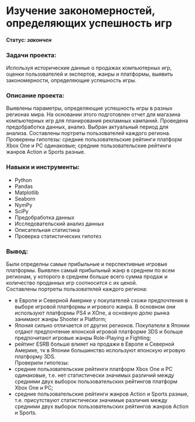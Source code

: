 
# Изучение закономерностей, определяющих успешность игр
       
#### Статус: *закончен*    
    
### Задачи проекта:    
Используя исторические данные о продажах компьютерных игр, оценки пользователей и экспертов, жанры и платформы, выявить закономерности, определяющие успешность игры.
        
### Описание проекта:     
Выявлены параметры, определяющие успешность игры в разных регионах мира. На основании этого подготовлен отчет для магазина компьютерных игр для планирования рекламных кампаний. Проведена предобработка данных, анализ. Выбран актуальный период для анализа. Составлены портреты пользователей каждого региона. Проверены гипотезы: средние пользовательские рейтинги платформ Xbox One и PC одинаковые; средние пользовательские рейтинги жанров Action и Sports разные.

### Навыки и инструменты:     
- Python
- Pandas
- Matplotlib
- Seaborn
- NymPy
- SciPy
- Предобработка данных
- Исследовательский анализ данных
- Описательная статистика
- Проверка статистических гипотез
    
### Вывод:    
Были определны самые прибыльные и перспективные игровые платформы. Выявлен самый прибыльный жанр в среднем по всем регионам, у которого в среднем больше всего сумма продаж и количество проданных игр соотносится с их ценой.     
Составлены портреты пользователей каждого региона:
- в Европе и Северной Америке у покупателей схожи предпочтения в выборе игровой платформы и игрового жанра. В основном они используют платформы PS4 и XOne, а основную долю рынка занимают жанры Shooter и Platform;
- Япония сильно отличается от других регионов. Покупатели в Японии отдают предпочтение японской игровой платформе 3DS и больше предпочитают игровые жанры Role-Playing и Fighting;
- рейтинг ESRВ больше влияет на продажи в Европе и Северной Америке, тк в Японии большинство используют японскую игровую платформу 3DS.    
Проверили гипотезы:    
- средние пользовательские рейтинги платформ Xbox One и PC одинаковые, т.е. нет статистически значимых различий между средними двух выборок пользовательских рейтингов платформ Xbox One и PC;
- средние пользовательские рейтинги жанров Action и Sports разные, т.е. присутствуют статистически значимые различия между средними двух выборок пользовательских рейтингов жанров Action и Sports.

